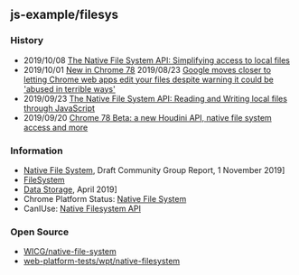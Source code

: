 ## js-example/filesys


### History
- 2019/10/08 [The Native File System API: Simplifying access to local files](https://web.dev/native-file-system/)
- 2019/10/01 [New in Chrome 78](https://developers.google.com/web/updates/2019/10/nic78)
2019/08/23 [Google moves closer to letting Chrome web apps edit your files despite warning it could be 'abused in terrible ways'](https://www.techrepublic.com/article/google-moves-closer-to-letting-chrome-web-apps-edit-your-files-despite-warning-it-could-be-abused-in-terrible-ways/)
- 2019/09/23 [The Native File System API: Reading and Writing local files through JavaScript](https://www.bram.us/2019/09/23/the-native-file-system-api-reading-and-writing-local-files-through-javascript/)
- 2019/09/20 [Chrome 78 Beta: a new Houdini API, native file system access and more](https://blog.chromium.org/2019/09/chrome-78-beta-new-houdini-api-native.html)


### Information
- [Native File System](https://wicg.github.io/native-file-system/), Draft Community Group Report, 1 November 2019]
- [FileSystem](https://developer.mozilla.org/en-US/docs/Web/API/FileSystem)
- [Data Storage](https://www.w3.org/2019/04/web-roadmaps/mobile/storage.html), April 2019]
- Chrome Platform Status: [Native File System](https://www.chromestatus.com/feature/6284708426022912)
- CanIUse: [Native Filesystem API](https://caniuse.com/#feat=native-filesystem-api)


### Open Source
- [WICG/native-file-system](https://github.com/WICG/native-file-system)
- [web-platform-tests/wpt/native-filesystem](https://github.com/web-platform-tests/wpt/tree/master/native-file-system)


